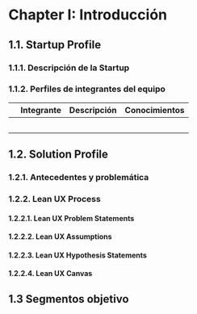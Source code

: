 # Chapter I: Introducción

## 1.1. Startup Profile

### 1.1.1. Descripción de la Startup


### 1.1.2. Perfiles de integrantes del equipo

|       | Integrante | Descripción | Conocimientos |
 |-------|------------|-------------|---------------|
|       |            |             |               |
|       |            |             |               |
|       |            |             |               |
|       |            |             |               |
|       |            |             |               |

## 1.2. Solution Profile

### 1.2.1. Antecedentes y problemática


### 1.2.2. Lean UX Process

#### 1.2.2.1. Lean UX Problem Statements


#### 1.2.2.2. Lean UX Assumptions


#### 1.2.2.3. Lean UX Hypothesis Statements


#### 1.2.2.4. Lean UX Canvas


## 1.3 Segmentos objetivo